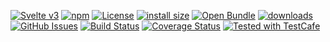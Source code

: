 [![Svelte v3](https://img.shields.io/badge/svelte-v3-orange.svg)](https://svelte.dev)
[![npm](https://img.shields.io/npm/v/@konsumation/frontend-svelte.svg)](https://www.npmjs.com/package/@konsumation/frontend-svelte)
[![License](https://img.shields.io/badge/License-BSD%203--Clause-blue.svg)](https://opensource.org/licenses/BSD-3-Clause)
[![install size](https://packagephobia.now.sh/badge?p=@konsumation/frontend-svelte/@1.34.11)](https://packagephobia.now.sh/result?p=@konsumation/frontend-svelte@1.34.11)
[![Open Bundle](https://bundlejs.com/badge-light.svg)](https://bundlejs.com/?q=@konsumation/frontend-svelte)
[![downloads](http://img.shields.io/npm/dm/@konsumation/frontend-svelte.svg?style=flat-square)](https://npmjs.org/package/@konsumation/frontend-svelte)
[![GitHub Issues](https://img.shields.io/github/issues/konsumation/konsum-frontend-svelte.svg?style=flat-square)](https://github.com/konsumation/konsum-frontend-svelte/issues)
[![Build Status](https://img.shields.io/endpoint.svg?url=https%3A%2F%2Factions-badge.atrox.dev%2Fkonsumation%2Fkonsum-frontend-svelte%2Fbadge\&style=flat)](https://actions-badge.atrox.dev/konsumation/konsum-frontend-svelte/goto)
[![Coverage Status](https://coveralls.io/repos/konsumation/konsum-frontend-svelte/badge.svg)](https://coveralls.io/github/konsumation/konsum-frontend-svelte)
[![Tested with TestCafe](https://img.shields.io/badge/tested%20with-TestCafe-2fa4cf.svg)](https://github.com/DevExpress/testcafe)
